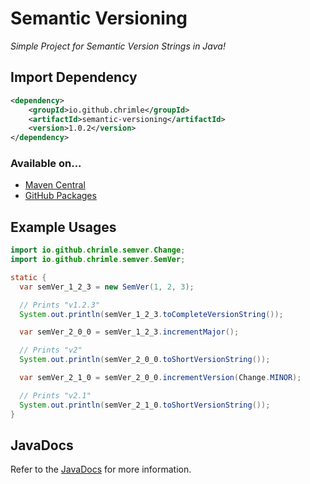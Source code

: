 # Semantic Versioning
*Simple Project for Semantic Version Strings in Java!*

## Import Dependency
```xml
<dependency>
    <groupId>io.github.chrimle</groupId>
    <artifactId>semantic-versioning</artifactId>
    <version>1.0.2</version>
</dependency>
```
### Available on...
- [Maven Central](https://central.sonatype.com/artifact/io.github.chrimle/semantic-versioning)
- [GitHub Packages](https://github.com/Chrimle/Semantic-Versioning/packages/)


## Example Usages

```java
import io.github.chrimle.semver.Change;
import io.github.chrimle.semver.SemVer;

static {
  var semVer_1_2_3 = new SemVer(1, 2, 3);

  // Prints "v1.2.3"
  System.out.println(semVer_1_2_3.toCompleteVersionString());

  var semVer_2_0_0 = semVer_1_2_3.incrementMajor();

  // Prints "v2"
  System.out.println(semVer_2_0_0.toShortVersionString());

  var semVer_2_1_0 = semVer_2_0_0.incrementVersion(Change.MINOR);

  // Prints "v2.1"
  System.out.println(semVer_2_1_0.toShortVersionString());
}
```
## JavaDocs
Refer to the [JavaDocs](https://javadoc.io/doc/io.github.chrimle/semantic-versioning/latest/index.html) for more information. 
